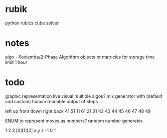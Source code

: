 # rubik
python rubics cube solver


# notes
algo - Kociemba/2-Phase Algorithm
objects or matricies for storage
time limit 1 hour

# todo
graphic representation
live visual
multiple algos?
mix generator with (default and custom)
human readable output of steps

left    up     front   down    right   back
41      51      11      61      21      31
42
43
44
45
46
47
48
49

ENUM to represent moves as numbers?
random number generator. 


 1  2  3
[0][1][2]
 x  y  z
-1  0  1